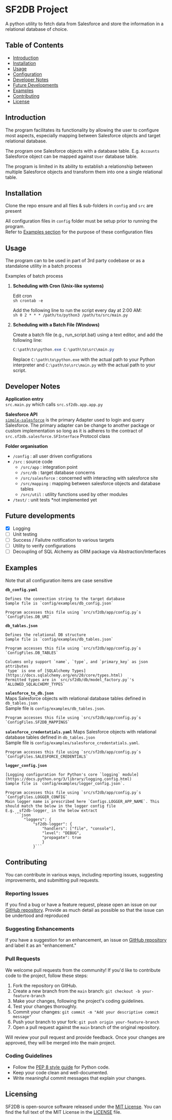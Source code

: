 # SF2DB Project

A python utility to fetch data from Salesforce and store the information in a relational database of choice.

## Table of Contents

- [Introduction](#introduction)
- [Installation](#installation)
- [Usage](#usage)
- [Configuration](#configuration)
- [Developer Notes](#dev-notes)
- [Future Developments](#future-dev)
- [Examples](#examples)
- [Contributing](#contributing)
- [License](#license)

## Introduction

The program facilitates its functionality by allowing the user to configure most aspects, especially mapping between Salesforce objects and target relational database.  

The program one Salesforce objects with a database table. E.g. `Accounts` Salesforce object can be mapped against `User` database table. 

The program is limited in its ability to establish a relationship between multiple Salesforce objects and transform them into one a single relational table.  
## Installation  

Clone the repo ensure and all files & sub-folders in `config` and `src` are present  

All configuration files in `config` folder must be setup prior to running the program.  
Refer to [Examples section](#examples) for the purpose of these configuration files

## Usage
The program can to be used in part of 3rd party codebase or as a standalone utility in a batch process  

Examples of batch process  

1. **Scheduling with Cron (Unix-like systems)**  

    Edit cron  
        ```sh
        crontab -e
        ```  

    Add the following line to run the script every day at 2:00 AM:  
        ```sh
        0 2 * * * /path/to/python3 /path/to/src/main.py
        ```  

2. **Scheduling with a Batch File (Windows)**  

    Create a batch file (e.g., run_script.bat) using a text editor, and add the following line:  

    ```powershell 
    C:\path\to\python.exe C:\path\to\src\main.py
    ```  

    Replace `C:\path\to\python.exe` with the actual path to your Python interpreter and `C:\path\to\src\main.py` with the actual path to your script.  

## Developer Notes  

__Application entry__  
`src.main.py` which calls `src.sf2db.app.app.py`  

__Salesforce API__  
[`simple-salesforce`](https://pypi.org/project/simple-salesforce/) is the primary Adapter used to login and query Salesforce.
The primary adapter can be change to another package or custom implementation so long as it is adheres to the contract of `src.sf2db.salesforce.SFInterface` Protocol class  

__Folder organisation__  
- `/config` : all user driven configrations  
- `/src` : source code  
    - `/src/app` : integration point
    - `/src/db` : target database concerns
    - `/src/salesforce` : concerned with interacting with salesforce site
    - `/src/mapping` : mapping between salesforce objects and database tables
    - `/src/util` : utility functions used by other modules
- `/test/` : unit tests *not implemented yet  
## Future developments

- [x] Logging 
- [ ] Unit testing
- [ ] Success / Failutre notification to various targets
- [ ] Utility to verify configurations
- [ ] Decoupling of SQL Alchemy as ORM package via Abstraction/Interfaces

## Examples

Note that all configuration items are case sensitive  

__`db_config.yaml`__

    Defines the connection string to the target database  
    Sample file is `config/examples/db_config.json`  

    Program accesses this file using `src/sf2db/app/config.py`s `ConfigFiles.DB_URI`  

__`db_tables.json`__  

    Defines the relational DB structure  
    Sample file is `config/examples/db_tables.json`  

    Program accesses this file using `src/sf2db/app/config.py`s `ConfigFiles.DB_TABLES`  
 
    Columns only support `name`, `type`, and `primary_key` as json attributes  
    `type` is one of [SQLAlchemy Types](https://docs.sqlalchemy.org/en/20/core/types.html)  
    Permitted types are in `src/sf2db/db/model_factory.py`'s `ALLOWED_SQLALCHEMY_TYPES`  

__`salesforce_to_db.json`__  
    Maps Salesforce objects with relational database tables defined in `db_tables.json`  
    Sample file is `config/examples/db_tables.json`.   

    Program accesses this file using `src/sf2db/app/config.py`s `ConfigFiles.SF2DB_MAPPINGS`  

__`salesforce_credentatials.yaml`__
    Maps Salesforce objects with relational database tables defined in `db_tables.json`  
    Sample file is `config/examples/salesforce_credentatials.yaml`.   

    Program accesses this file using `src/sf2db/app/config.py`s `ConfigFiles.SALESFORCE_CREDENTIALS`  

__`logger_config.json`__

    [Logging configuration for Python's core `logging` module](https://docs.python.org/3/library/logging.config.html)  
    Sample file is `config/examples/logger_config.json`.   

    Program accesses this file using `src/sf2db/app/config.py`s `ConfigFiles.LOGGER_CONFIG`  
    Main logger name is prescribed here `Configs.LOGGER_APP_NAME`. This should match the below in the logger config file  
    E.g. _sf2db-logger_ in the below extract
        ```json
            "loggers": {
                "sf2db-logger": {
                    "handlers": ["file", "console"],
                    "level": "DEBUG",
                    "propagate": true
                    }
                }```  


## Contributing

 You can contribute in various ways, including reporting issues, suggesting improvements, and submitting pull requests.

### Reporting Issues

If you find a bug or have a feature request, please open an issue on our [GitHub repository](https://github.com/neotechmonk/cmcs/issues). Provide as much detail as possible so that the issue can be undertood and reproduced  

### Suggesting Enhancements

If you have a suggestion for an enhancement, an issue on  [GitHub repository](https://github.com/neotechmonk/cmcs/issues) and label it as an "enhancement."  

### Pull Requests

We welcome pull requests from the community! If you'd like to contribute code to the project, follow these steps:  

1. Fork the repository on GitHub.
2. Create a new branch from the `main` branch: `git checkout -b your-feature-branch`
3. Make your changes, following the project's coding guidelines.
4. Test your changes thoroughly.
5. Commit your changes: `git commit -m "Add your descriptive commit message"`
6. Push your branch to your fork: `git push origin your-feature-branch`
7. Open a pull request against the `main` branch of the original repository.

Will review your pull request and provide feedback. Once your changes are approved, they will be merged into the main project.  

### Coding Guidelines

- Follow the [PEP 8 style guide](https://www.python.org/dev/peps/pep-0008/) for Python code.  
- Keep your code clean and well-documented.  
- Write meaningful commit messages that explain your changes.  

## Licensing

SF2DB is open-source software released under the [MIT License](https://choosealicense.com/licenses/mit/).
You can find the full text of the MIT License in the [LICENSE](LICENSE.txt) file.

